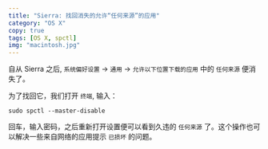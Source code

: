```yaml
---
title: "Sierra: 找回消失的允许“任何来源”的应用"
category: "OS X"
copy: true
tags: [OS X, spctl]
img: "macintosh.jpg"
---
```

自从 Sierra 之后, `系统偏好设置` -> `通用` -> `允许以下位置下载的应用` 中的 `任何来源` 便消失了。

为了找回它，我们打开 `终端`, 输入：

```console
sudo spctl --master-disable
```

回车，输入密码，之后重新打开设置便可以看到久违的 `任何来源` 了。这个操作也可以解决一些来自网络的应用提示 `已损坏` 的问题。
